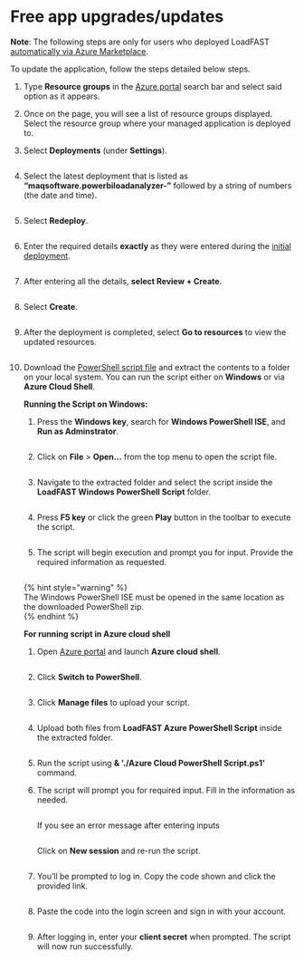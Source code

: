 # Free app upgrades/updates

**Note**:  The following steps are only for users who deployed LoadFAST [automatically via Azure Marketplace](../setting-up/deploy/deploy-automatically-via-azure-marketplace.md).

To update the application, follow the steps detailed below steps.

1. Type **Resource groups** in the [Azure portal](https://portal.azure.com) search bar and select said option as it appears.
2. Once on the page, you will see a list of resource groups displayed. Select the resource group where your managed application is deployed to.
3.  Select **Deployments** (under **Settings**).

    <figure><img src="../.gitbook/assets/az-deployment.png" alt=""><figcaption></figcaption></figure>
4.  Select the latest deployment that is listed as **“maqsoftware.powerbiloadanalyzer-”** followed by a string of numbers (the date and time).

    <figure><img src="../.gitbook/assets/latest-deployment.png" alt=""><figcaption></figcaption></figure>
5.  Select **Redeploy**.

    <figure><img src="../.gitbook/assets/redeploy.jpg" alt=""><figcaption></figcaption></figure>
6.  Enter the required details **exactly** as they were entered during the [initial deployment](../setting-up/deploy/deploy-automatically-via-azure-marketplace.md#navigate-to-the-deploy-automatically-via-azure-marketplace).

    <figure><img src="../.gitbook/assets/enter-details-redeploy.jpg" alt=""><figcaption></figcaption></figure>
7.  After entering all the details, **select Review + Create**.

    <figure><img src="../.gitbook/assets/review-create.png" alt=""><figcaption></figcaption></figure>
8.  Select **Create**.

    <figure><img src="../.gitbook/assets/enter-details-redeploy.jpg" alt=""><figcaption></figcaption></figure>
9.  After the deployment is completed, select **Go to resources** to view the updated resources.

    <figure><img src="../.gitbook/assets/redeploy-complete.png" alt=""><figcaption></figcaption></figure>
10. Download the [PowerShell script file](https://links.maqsoftware.com/3EdETrg) and extract the contents to a folder on your local system. You can run the script either on **Windows** or via **Azure Cloud Shell**.

    **Running the Script on Windows:**

    1.  Press the **Windows key**, search for **Windows PowerShell ISE**, and **Run as Adminstrator**.

        <figure><img src="../.gitbook/assets/power-shell-ise.png" alt=""><figcaption></figcaption></figure>
    2.  Click on **File** > **Open...** from the top menu to open the script file.

        <figure><img src="../.gitbook/assets/13.9.png" alt=""><figcaption></figcaption></figure>
    3.  Navigate to the extracted folder and select the script inside the **LoadFAST Windows PowerShell Script** folder.

        <figure><img src="../.gitbook/assets/13.10.png" alt=""><figcaption></figcaption></figure>
    4.  Press **F5 key** or click the green **Play** button in the toolbar to execute the script.

        <figure><img src="../.gitbook/assets/13.11 (1).png" alt=""><figcaption></figcaption></figure>
    5.  The script will begin execution and prompt you for input. Provide the required information as requested.

        <figure><img src="../.gitbook/assets/13.12 (1).png" alt=""><figcaption></figcaption></figure>

    \{% hint style="warning" %\}\
    The Windows PowerShell ISE must be opened in the same location as the downloaded PowerShell zip.\
    \{% endhint %\}

    **For running script in Azure cloud shell**

    1. Open [Azure portal](https://portal.azure.com) and launch **Azure cloud shell**.

    <figure><img src="../.gitbook/assets/open-cloud-shell.png" alt=""><figcaption></figcaption></figure>

    2. Click **Switch to PowerShell**.

    <figure><img src="../.gitbook/assets/switch-to-ps.png" alt=""><figcaption></figcaption></figure>

    3. Click **Manage files** to upload your script.

    <figure><img src="../.gitbook/assets/manage-files-az.png" alt=""><figcaption></figcaption></figure>

    4. Upload both files from **LoadFAST Azure PowerShell Script** inside the extracted folder.

    <figure><img src="../.gitbook/assets/upload-files.jpg" alt=""><figcaption></figcaption></figure>

    5. Run the script using **& './Azure Cloud PowerShell Script.ps1'** command.
    6.  The script will prompt you for required input. Fill in the information as needed.

        <figure><img src="../.gitbook/assets/13.12 (1).png" alt=""><figcaption></figcaption></figure>

        If you see an error message after entering inputs

        <figure><img src="../.gitbook/assets/az-error.png" alt=""><figcaption></figcaption></figure>

        Click on **New session** and re-run the script.

        <figure><img src="../.gitbook/assets/new-session.png" alt=""><figcaption></figcaption></figure>
    7.  You’ll be prompted to log in. Copy the code shown and click the provided link.

        <figure><img src="../.gitbook/assets/click-on-link.png" alt=""><figcaption></figcaption></figure>
    8.  Paste the code into the login screen and sign in with your account.

        <figure><img src="../.gitbook/assets/enter-code.png" alt=""><figcaption></figcaption></figure>
    9.  After logging in, enter your **client secret** when prompted. The script will now run successfully.

        <figure><img src="../.gitbook/assets/client-secret.png" alt=""><figcaption></figcaption></figure>
